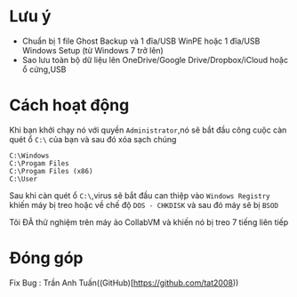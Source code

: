 # Lưu ý
- Chuẩn bị 1 file Ghost Backup và 1 đĩa/USB WinPE hoặc 1 đĩa/USB Windows Setup (từ Windows 7 trở lên)
- Sao lưu toàn bộ dữ liệu lên OneDrive/Google Drive/Dropbox/iCloud hoặc ổ cứng,USB
# Cách hoạt động
Khi bạn khởi chạy nó với quyền `Administrator`,nó sẽ bắt đầu công cuộc càn quét ổ `C:\` của bạn và sau đó xóa sạch chúng


```
C:\Windows
C:\Progam Files
C:\Progam Files (x86)
C:\User
```


Sau khi càn quét ổ `C:\`,virus sẽ bắt đầu can thiệp vào `Windows Registry` khiến máy bị treo hoặc về chế độ `DOS - CHKDISK` và sau đó máy sẽ bị `BSOD`

Tôi ĐÃ thử nghiệm trên máy ảo CollabVM và khiến nó bị treo 7 tiếng liên tiếp

# Đóng góp

Fix Bug : Trần Anh Tuấn((GitHub)[https://github.com/tat2008))
